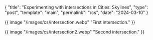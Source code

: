 <!--
© 2024 Ilya Mateyko. All rights reserved.
Use of this source code is governed by the CC-BY
license that can be found in the LICENSE.md file.
-->

{
  "title": "Experimenting with intersections in Cities: Skylines",
  "type": "post",
  "template": "main",
  "permalink": "/cs",
  "date": "2024-03-10"
}

{{ image "/images/cs/intersection.webp" "First intersection." }}

{{ image "/images/cs/intersection2.webp" "Second intersection." }}
